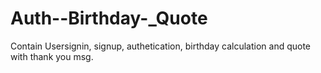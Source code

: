 # Auth--Birthday-_Quote
Contain Usersignin, signup, authetication, birthday calculation and quote with thank you msg.
